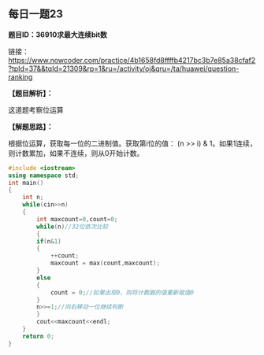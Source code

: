 ## 每日一题23

**题目ID：36910求最大连续bit数**

链接：https://www.nowcoder.com/practice/4b1658fd8ffffb4217bc3b7e85a38cfaf2?tpId=37&&tqId=21309&rp=1&ru=/activity/oj&qru=/ta/huawei/question-ranking

**【题目解析】：**

这道题考察位运算

**【解题思路】：**

根据位运算，获取每一位的二进制值。获取第i位的值： (n >> i) & 1。如果1连续，则计数累加，如果不连续，则从0开始计数。

```cpp
#include <iostream>
using namespace std;
int main()
{
    int n;
    while(cin>>n)
    {
        int maxcount=0,count=0;
        while(n)//32位依次比较
        {
        if(n&1)
        {
            ++count;
            maxcount = max(count,maxcount);
        }
        else
        {
            count = 0;//如果出现0，则将计数器的值重新赋值0
        }
        n>>=1;//向右移动一位继续判断
        }
        cout<<maxcount<<endl;
    }
    return 0;
}
```

